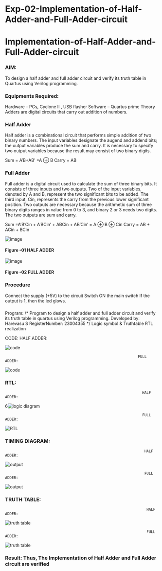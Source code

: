 # Exp-02-Implementation-of-Half-Adder-and-Full-Adder-circuit

# Implementation-of-Half-Adder-and-Full-Adder-circuit
### AIM:
To design a half adder and full adder circuit and verify its truth table in Quartus using Verilog programming.

### Equipments Required:
Hardware – PCs, Cyclone II , USB flasher
Software – Quartus prime
Theory
Adders are digital circuits that carry out addition of numbers.

### Half Adder
Half adder is a combinational circuit that performs simple addition of two binary numbers. The input variables designate the augend and addend bits; the output variables produce the sum and carry. It is necessary to specify two output variables because the result may consist of two binary digits.

Sum = A’B+AB’ =A ⊕ B Carry = AB

### Full Adder
Full adder is a digital circuit used to calculate the sum of three binary bits. It consists of three inputs and two outputs. Two of the input variables, denoted by A and B, represent the two significant bits to be added. The third input, Cin, represents the carry from the previous lower significant position. Two outputs are necessary because the arithmetic sum of three binary digits ranges in value from 0 to 3, and binary 2 or 3 needs two digits. The two outputs are sum and carry.

Sum =A’B’Cin + A’BCin’ + ABCin + AB’Cin’ = A ⊕ B ⊕ Cin Carry = AB + ACin + BCin

 ![image](https://user-images.githubusercontent.com/36288975/163552156-a13e5a56-c638-4110-97d9-8896907c8d25.png)

#### Figure -01 HALF ADDER 


![image](https://user-images.githubusercontent.com/36288975/163552057-b3547877-6d07-45b4-b7e0-bcfebfad9e1d.png)

#### Figure -02 FULL ADDER 

### Procedure

Connect the supply (+5V) to the circuit
Switch ON the main switch
If the output is 1, then the led glows.
### 
Program:
/*
Program to design a half adder and full adder circuit and verify its truth table in quartus using Verilog programming.
Developed by: Harevasu S
RegisterNumber:  23004355
*/
Logic symbol & Truthtable
RTL realization

CODE:
                                                                  HALF ADDER:

![code](https://github.com/Harevasu/Exp-02-Implementation-of-Half-Adder-and-Full-Adder-circuit/assets/147985044/ed03c978-9976-4768-b20d-9bd1c19f7c0d)


                                                                 FULL ADDER:
![code](https://github.com/Harevasu/Exp-02-Implementation-of-Half-Adder-and-Full-Adder-circuit/assets/147985044/0dd71692-6d06-46fd-ad6c-70f4592375cd)


### RTL:

                                                                   HALF ADDER:

6![logic diagram](https://github.com/Harevasu/Exp-02-Implementation-of-Half-Adder-and-Full-Adder-circuit/assets/147985044/c41003ac-103a-4e65-83a1-72d49a1a20f8)


                                                                   FULL ADDER:
![RTL](https://github.com/Harevasu/Exp-02-Implementation-of-Half-Adder-and-Full-Adder-circuit/assets/147985044/8b56cdcd-3a26-4c00-b1e4-774d419674ba)



### TIMING DIAGRAM:


                                                                    HALF ADDER:
![output](https://github.com/Harevasu/Exp-02-Implementation-of-Half-Adder-and-Full-Adder-circuit/assets/147985044/b2bea0d1-09c2-47b1-b74b-482b8dd05882)

 

                                                                    FULL ADDER:
![output](https://github.com/Harevasu/Exp-02-Implementation-of-Half-Adder-and-Full-Adder-circuit/assets/147985044/357d177c-971a-4dad-927f-17c6708fe7da)


### TRUTH TABLE:

                                                                     HALF ADDER:
![truth table](https://github.com/Harevasu/Exp-02-Implementation-of-Half-Adder-and-Full-Adder-circuit/assets/147985044/e42e2138-08a6-42c1-8804-8dabef3acfe0)



                                                                     FULL ADDER:
![truth table](https://github.com/Harevasu/Exp-02-Implementation-of-Half-Adder-and-Full-Adder-circuit/assets/147985044/49f7a144-0e2d-4bb0-bbdb-d174679e8dd0)



### Result: Thus, The Implementation of Half Adder and Full Adder circuit are verified
